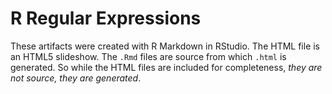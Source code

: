 # R Regular Expressions

These artifacts were created with R Markdown in RStudio.
The HTML file is an HTML5 slideshow.  The `.Rmd` files
are source from which `.html` is generated.  So while
the HTML files are included for completeness, *they are
not source, they are generated*.
